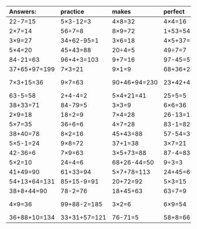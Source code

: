 | Answers: | practice | makes | perfect | ! |
| :--- | :--- | :--- | :--- | :--- |
| 22-7=15 | 5×3-12=3 | 4×8=32 | 4×4=16 | 38+17=55 | 
| 2×7=14 | 56÷7=8 | 8×9=72 | 1+53=54 | 7×7-32=17 | 
| 3×9=27 | 34+62-95=1 | 3×6=18 | 4×5+37=57 | 82-57=25 | 
| 5×4=20 | 45+43=88 | 20÷4=5 | 49÷7=7 | 8×5=40 | 
| 84-21=63 | 96+4+3=103 | 9+7=16 | 97-45=52 | 24÷6=4 | 
| 37+65+97=199 | 7×3=21 | 9×1=9 | 68+36+24=128 | 8×6=48 | 
| 7×3+15=36 | 9×7=63 | 90+46+94=230 | 23+42+42=107 | 66+21-58=29 | 
| 63-5=58 | 2+4-4=2 | 5×4+21=41 | 25÷5=5 | 1×5=5 | 
| 38+33=71 | 84-79=5 | 3×3=9 | 6×6=36 | 6×5=30 | 
| 2×9=18 | 18÷2=9 | 7×4=28 | 26-13=13 | 4×9+68=104 | 
| 5×7=35 | 36÷6=6 | 4×7=28 | 83-1=82 | 8×4=32 | 
| 38+40=78 | 8×2=16 | 45+43=88 | 57-54=3 | 8×8=64 | 
| 5×5-1=24 | 9×8=72 | 37+1=38 | 3×7=21 | 7×8-50=6 | 
| 42-36=6 | 7×9=63 | 3×5+73=88 | 87-4=83 | 98-71=27 | 
| 5×2=10 | 24÷4=6 | 68+26-44=50 | 9÷3=3 | 36+3=39 | 
| 41+49=90 | 61+33=94 | 5×7+78=113 | 24+45=69 | 1+29=30 | 
| 54+13+64=131 | 85+15-9=91 | 20+72=92 | 5×3=15 | 6×7=42 | 
| 38+8+44=90 | 78-2=76 | 18+45=63 | 63÷7=9 | 60-60=0 | 
| 4×9=36 | 99+88-2=185 | 3×2=6 | 6×9=54 | 30+92-23=99 | 
| 36+88+10=134 | 33+31+57=121 | 76-71=5 | 58+8=66 | 8×3=24 | 
